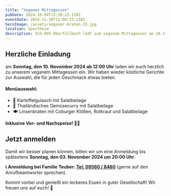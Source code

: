 ```yaml
---
title: "Veganes Mittagessen"
pubDate: 2024-10-04T13:30:23.138Z
eventDate: 2024-11-10T11:00:23.138Z
heroImage: /assets/veganer-braten-23.jpg
location: Sportheim
description: SCO-OVG Oberfüllbach lädt zum veganem Mittagessen am 10.11.2024! Wählen Sie zwischen Kartoffelgulasch, Thailändischem Gemüsecurry oder Linsenbraten mit Coburger Klößen. Jetzt anmelden!
---
```


## Herzliche Einladung

am **Sonntag, den 10. November 2024 ab 12:00 Uhr** laden wir euch herzlich zu unserem veganem Mittagessen ein. Wir haben wieder köstliche Gerichte zur Auswahl, die für jeden Geschmack etwas bieten.

#### Menüauswahl:
 - 🥔 Kartoffelgulasch mit Salatbeilage
 - 🍛 Thailändisches Gemüsecurry mit Salatbeilage
 - 🍽️ Linsenbraten mit Coburger Klößen, Rotkraut und Salatbeilage

**Inklusive Vor- und Nachspeise! 🍰🍲**


## Jetzt anmelden
Damit wir besser planen können, bitten wir um eine Anmeldung bis spätestens **Sonntag, den 03. November 2024 um 20:00 Uhr**.

**📞 Anmeldung bei Familie Teuber: [Tel: 09560 / 8460](tel:+4995608460)** 
(gerne auf den Anrufbeantworter sprechen).

Kommt vorbei und genießt ein leckeres Essen in guter Gesellschaft! Wir freuen uns auf euch! 🎉